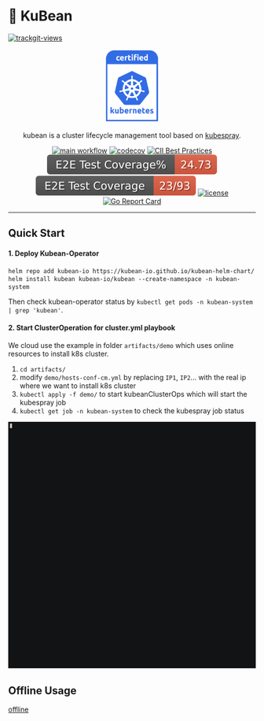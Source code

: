 # :seedling: KuBean

<a href="https://trackgit.com">
<img src="https://us-central1-trackgit-analytics.cloudfunctions.net/token/ping/la6t1t81jgv27ys97ila" alt="trackgit-views" />
</a>

<div align="center">

  <p>

[<img src="doc/images/certified-kubernetes-color.png" height=150>](https://github.com/cncf/k8s-conformance/pull/2240)
<!--
Source: https://github.com/cncf/artwork/tree/master/projects/kubernetes/certified-kubernetes
-->

  </p>

  <p>

kubean is a cluster lifecycle management tool based on [kubespray](https://github.com/kubernetes-sigs/kubespray).

  </p>

  <p>

[![main workflow](https://github.com/kubean-io/kubean/actions/workflows/auto-main-ci.yaml/badge.svg)](https://github.com/kubean-io/kubean/actions/workflows/auto-main-ci.yaml)
[![codecov](https://codecov.io/gh/kubean-io/kubean/branch/main/graph/badge.svg?token=8FX807D3QQ)](https://codecov.io/gh/kubean-io/kubean)
[![CII Best Practices](https://bestpractices.coreinfrastructure.org/projects/6263/badge)](https://bestpractices.coreinfrastructure.org/projects/6263)
[![kubean coverage](https://raw.githubusercontent.com/dasu23/e2ecoverage/master/badges/kubean/kubeanCoverage.svg)](https://github.com/kubean-io/kubean/blob/main/doc/test/kubean_testcase.md)
[![kubean coverage](https://raw.githubusercontent.com/dasu23/e2ecoverage/master/badges/kubean/kubeanCoverage2.svg)](https://github.com/kubean-io/kubean/blob/main/doc/test/kubean_testcase.md)
[![license](https://img.shields.io/badge/license-AL%202.0-blue)](https://github.com/kubean-io/kubean/blob/main/LICENSE)
[![Go Report Card](https://goreportcard.com/badge/github.com/kubean-io/kubean)](https://goreportcard.com/report/github.com/kubean-io/kubean)

  </p>

</div>

---

## Quick Start

#### 1. Deploy Kubean-Operator

``` shell
helm repo add kubean-io https://kubean-io.github.io/kubean-helm-chart/
helm install kubean kubean-io/kubean --create-namespace -n kubean-system
```

Then check kubean-operator status by `kubectl get pods -n kubean-system | grep 'kubean'`.

#### 2. Start ClusterOperation for cluster.yml playbook

We cloud use the example in folder `artifacts/demo` which uses online resources to install k8s cluster.

  1. `cd artifacts/`
  2. modify `demo/hosts-conf-cm.yml` by replacing `IP1`, `IP2`... with the real ip where we want to install k8s cluster
  3. `kubectl apply -f demo/` to start kubeanClusterOps which will start the kubespray job
  4. `kubectl get job -n kubean-system` to check the kubespray job status

[![quick_start_image](doc/images/quick_start.gif)](https://asciinema.org/a/511386)

## Offline Usage

[offline](doc/offline.md)
